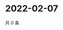 # 2022-02-07

共 0 条

<!-- BEGIN WEIBO -->
<!-- 最后更新时间 Mon Feb 07 2022 03:00:33 GMT+0800 (China Standard Time) -->

<!-- END WEIBO -->
